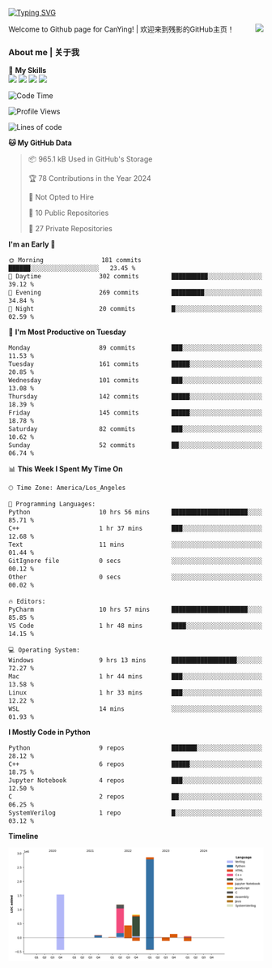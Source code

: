 [![Typing SVG](https://readme-typing-svg.herokuapp.com?size=25&duration=3500&color=00FFFF&vCenter=true&width=250&height=40&lines=Hi+Welcome+%F0%9F%91%8B%F0%9F%8F%BB;I'm+CanYing|残影)](https://git.io/typing-svg)

<a href="#">
  <img align="right" src="https://github-readme-stats.vercel.app/api?username=CanYing0913&count_private=true&rank_icon=github&show_icons=true&bg_color=15,f2f7fd,E0EAFC&" />
</a>

Welcome to Github page for CanYing! | 欢迎来到残影的GitHub主页！

### About me | 关于我

🌟 **My Skills**  
![](https://img.shields.io/badge/-C-A8B9CC?style=flat-square&logo=C&logoColor=fff)
![](https://img.shields.io/badge/-C++-00599C?style=flat-square&logo=Cpp&logoColor=fff)
![](https://img.shields.io/badge/-Python-3776AB?style=flat-square&logo=Python&logoColor=fff)
![](https://img.shields.io/badge/-Linux-000000?style=flat-square&logo=Linux&logoColor=fff)

<!--START_SECTION:waka-->
![Code Time](http://img.shields.io/badge/Code%20Time-18%20hrs%2049%20mins-blue)

![Profile Views](http://img.shields.io/badge/Profile%20Views-86-blue)

![Lines of code](https://img.shields.io/badge/From%20Hello%20World%20I%27ve%20Written-7.1%20million%20lines%20of%20code-blue)

**🐱 My GitHub Data** 

> 📦 965.1 kB Used in GitHub's Storage 
 > 
> 🏆 78 Contributions in the Year 2024
 > 
> 🚫 Not Opted to Hire
 > 
> 📜 10 Public Repositories 
 > 
> 🔑 27 Private Repositories 
 > 
**I'm an Early 🐤** 

```text
🌞 Morning                181 commits         ██████░░░░░░░░░░░░░░░░░░░   23.45 % 
🌆 Daytime                302 commits         ██████████░░░░░░░░░░░░░░░   39.12 % 
🌃 Evening                269 commits         █████████░░░░░░░░░░░░░░░░   34.84 % 
🌙 Night                  20 commits          █░░░░░░░░░░░░░░░░░░░░░░░░   02.59 % 
```
📅 **I'm Most Productive on Tuesday** 

```text
Monday                   89 commits          ███░░░░░░░░░░░░░░░░░░░░░░   11.53 % 
Tuesday                  161 commits         █████░░░░░░░░░░░░░░░░░░░░   20.85 % 
Wednesday                101 commits         ███░░░░░░░░░░░░░░░░░░░░░░   13.08 % 
Thursday                 142 commits         █████░░░░░░░░░░░░░░░░░░░░   18.39 % 
Friday                   145 commits         █████░░░░░░░░░░░░░░░░░░░░   18.78 % 
Saturday                 82 commits          ███░░░░░░░░░░░░░░░░░░░░░░   10.62 % 
Sunday                   52 commits          ██░░░░░░░░░░░░░░░░░░░░░░░   06.74 % 
```


📊 **This Week I Spent My Time On** 

```text
🕑︎ Time Zone: America/Los_Angeles

💬 Programming Languages: 
Python                   10 hrs 56 mins      █████████████████████░░░░   85.71 % 
C++                      1 hr 37 mins        ███░░░░░░░░░░░░░░░░░░░░░░   12.68 % 
Text                     11 mins             ░░░░░░░░░░░░░░░░░░░░░░░░░   01.44 % 
GitIgnore file           0 secs              ░░░░░░░░░░░░░░░░░░░░░░░░░   00.12 % 
Other                    0 secs              ░░░░░░░░░░░░░░░░░░░░░░░░░   00.02 % 

🔥 Editors: 
PyCharm                  10 hrs 57 mins      █████████████████████░░░░   85.85 % 
VS Code                  1 hr 48 mins        ████░░░░░░░░░░░░░░░░░░░░░   14.15 % 

💻 Operating System: 
Windows                  9 hrs 13 mins       ██████████████████░░░░░░░   72.27 % 
Mac                      1 hr 44 mins        ███░░░░░░░░░░░░░░░░░░░░░░   13.58 % 
Linux                    1 hr 33 mins        ███░░░░░░░░░░░░░░░░░░░░░░   12.22 % 
WSL                      14 mins             ░░░░░░░░░░░░░░░░░░░░░░░░░   01.93 % 
```

**I Mostly Code in Python** 

```text
Python                   9 repos             ███████░░░░░░░░░░░░░░░░░░   28.12 % 
C++                      6 repos             █████░░░░░░░░░░░░░░░░░░░░   18.75 % 
Jupyter Notebook         4 repos             ███░░░░░░░░░░░░░░░░░░░░░░   12.50 % 
C                        2 repos             ██░░░░░░░░░░░░░░░░░░░░░░░   06.25 % 
SystemVerilog            1 repo              █░░░░░░░░░░░░░░░░░░░░░░░░   03.12 % 
```



**Timeline**

![Lines of Code chart](https://raw.githubusercontent.com/CanYing0913/CanYing0913/master/assets/bar_graph.png)


<!--END_SECTION:waka-->
